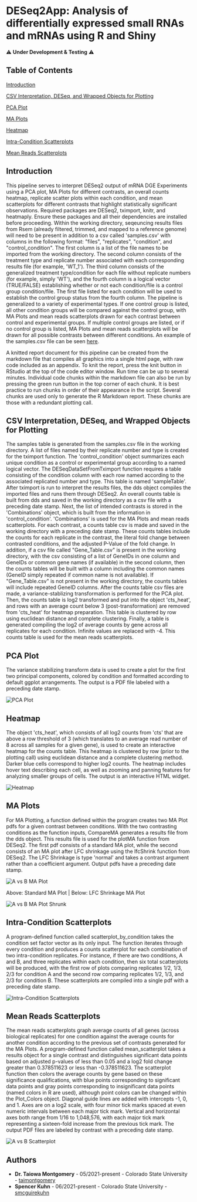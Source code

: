 # DESeq2App: Analysis of differentially expressed small RNAs and mRNAs using R and Shiny

:warning: **Under Development & Testing** :warning:

## Table of Contents

[Introduction](#Introduction)

[CSV Interpretation, DESeq, and Wrapped Objects for Plotting](#CSV-Interpretation,-DESeq,-and-Wrapped-Objects-for-Plotting)

[PCA Plot](#PCA-Plot)

[MA Plots](#MA-Plots)

[Heatmap](#Heatmap)

[Intra-Condition Scatterplots](#Intra--Condition-Scatterplots)

[Mean Reads Scatterplots](#Mean-Reads-Scatterplots)


## Introduction

This pipeline serves to interpret DESeq2 output of mRNA DGE Experiments using a PCA plot, MA Plots for different contrasts, an overall counts heatmap, replicate scatter plots within each condition, and mean scatterplots for different contrasts that highlight statistically significant observations. Required packages are DESeq2, tximport, knitr, and heatmaply. Ensure these packages and all their dependencies are installed before proceeding. Within the working directory, seqeuncing results files from Rsem (already filtered, trimmed, and mapped to a reference genome) will need to be present in addition to a csv called 'samples.csv' with columns in the following format: "files", "replicates", "condition", and "control_condition". The first column is a list of the file names to be imported from the working directory. The second column consists of the treatment type and replicate number associated with each corresponding results file (for example, 'WT_1'). The third column consists of the generalized treatment type/condition for each file without replicate numbers (for example, simply 'WT'), and the fourth column is a logical vector (TRUE/FALSE) establishing whether or not each condition/file is a control group condition/file. The first file listed for each condition will be used to establish the control group status from the fourth column. The pipeline is generalized to a variety of experimental types. If one control group is listed, all other condition groups will be compared against the control group, with MA Plots and mean reads scatterplots drawn for each contrast between control and experimental groups. If multiple control groups are listed, or if no control group is listed, MA Plots and mean reads scatterplots will be drawn for all possible contrasts between different conditions. An example of the samples.csv file can be seen [here](ExampleData/samples.csv). 

A knitted report document for this pipeline can be created from the markdown file that compiles all graphics into a single html page, with raw code included as an appendix. To knit the report, press the knit button in RStudio at the top of the code editor window. Run time can be up to several minutes. Individual code chunks within the markdown file can also be run by pressing the green run button in the top corner of each chunk. It is best practice to run chunks in order of their appearance in the script. Several chunks are used only to generate the R Markdown report. These chunks are those with a redundant plotting call.

## CSV Interpretation, DESeq, and Wrapped Objects for Plotting

The samples table is generated from the samples.csv file in the working directory. A list of files named by their replicate number and type is created for the tximport function. The 'control_condition' object summarizes each unique condition as a control or experimental group according to a named logical vector. The DESeqDataSetFromTximport function requires a table consisting of the condition column with each row named according to the associated replicated number and type. This table is named 'sampleTable'. After tximport is run to interpret the results files, the dds object compiles the imported files and runs them through DESeq2. An overall counts table is built from dds and saved in the working directory as a csv file with a preceding date stamp. Next, the list of intended contrasts is stored in the 'Combinations' object, which is built from the information in 'control_condition'. 'Combinations' is used for the MA Plots and mean reads scatterplots. For each contrast, a counts table csv is made and saved in the working directory with a preceding date stamp. These counts tables include the counts for each replicate in the contrast, the literal fold change between contrasted conditions, and the adjusted P-Value of the fold change. In addition, if a csv file called "Gene_Table.csv" is present in the working directory, with the csv consisting of a list of GeneIDs in one column and GeneIDs or common gene names (if available) in the second column, then the counts tables will be built with a column including the common names (GeneID simply repeated if common name is not available). If "Gene_Table.csv" is not present in the working directory, the counts tables will include repeated GeneID columns. After the counts table csv files are made, a variance-stablizing transformation is performed for the PCA plot. Then, the counts table is log2 transformed and put into the object 'cts_heat', and rows with an average count below 3 (post-transformation) are removed from 'cts_heat' for heatmap preparation. This table is clustered by row using euclidean distance and complete clustering. Finally, a table is generated compiling the log2 of average counts by gene across all replicates for each condition. Infinite values are replaced with -4. This counts table is used for the mean reads scatterplots. 

## PCA Plot

The variance stabilizing transform data is used to create a plot for the first two principal components, colored by condition and formatted according to default ggplot arrangements. The output is a PDF file labeled with a preceding date stamp.

![PCA Plot](ExamplePlots/Example_PCA_plot.jpeg)

## Heatmap

The object 'cts_heat', which consists of all log2 counts from 'cts' that are above a row threshold of 3 (which translates to an average read number of 8 across all samples for a given gene), is used to create an interactive heatmap for the counts table. This heatmap is clustered by row (prior to the plotting call) using euclidean distance and a complete clustering method. Darker blue cells correspond to higher log2 counts. The heatmap includes hover text describing each cell, as well as zooming and panning features for analyzing smaller groups of cells. The output is an interactive HTML widget.

![Heatmap](ExamplePlots/Example_Heatmap.png)

## MA Plots

For MA Plotting, a function defined within the program creates two MA Plot pdfs for a given contrast between conditions. With the two contrasting conditions as the function inputs, CompareMA generates a results file from the dds object. This results file is used for the plotMA function from DESeq2. The first pdf consists of a standard MA plot, while the second consists of an MA plot after LFC shrinkage using the lfcShrink function from DESeq2. The LFC Shrinkage is type 'normal' and takes a contrast argument rather than a coefficient argument. Output pdfs have a preceding date stamp.

![A vs B MA Plot](ExamplePlots/Example_disl-2_vs_N2_MA.jpeg)

Above: Standard MA Plot | Below: LFC Shrinkage MA Plot

![A vs B MA Plot Shrunk](ExamplePlots/Example_disl-2_vs_N2_MA_shrunk.jpeg)

## Intra-Condition Scatterplots

A program-defined function called scatterplot_by_condition takes the condition set factor vector as its only input. The function iterates through every condition and produces a counts scatterplot for each combination of two intra-condition replicates. For instance, if there are two conditions, A and B, and three replicates within each condition, then six total scatterplots will be produced, with the first row of plots comparing replicates 1/2, 1/3, 2/3 for condition A and the second row comparing replicates 1/2, 1/3, and 2/3 for condition B. These scatterplots are compiled into a single pdf with a preceding date stamp. 

![Intra-Condition Scatterplots](ExamplePlots/Example_scatter_plots.jpeg)

## Mean Reads Scatterplots

The mean reads scatterplots graph average counts of all genes (across biological replicates) for one condition against the average counts for another condition according to the previous set of contrasts generated for the MA Plots. A program-defined function called mean_scatterplot takes a results object for a single contrast and distinguishes significant data points based on adjusted p-values of less than 0.05 and a log2 fold change greater than 0.378511623 or less than -0.378511623. The scatterplot function then colors the average counts by gene based on these significance qualifications, with blue points corresponding to significant data points and gray points corresponding to insignificant data points (named colors in R are used), although point colors can be changed within the Plot_Colors object. Diagonal guide lines are added with intercepts -1, 0, and 1. Axes are on a log2 scale, with four minor tick marks spaced at even numeric intervals between each major tick mark. Vertical and horizontal axes both range from 1/16 to 1,048,576, with each major tick mark representing a sixteen-fold increase from the previous tick mark. The output PDF files are labeled by contrast with a preceding date stamp. 

![A vs B Scatterplot](ExamplePlots/Example_disl-2_vs_N2_means_plot.jpeg)

## Authors

* **Dr. Taiowa Montgomery** - 05/2021-present - Colorado State University - [taimontgomery](https://github.com/taimontgomery)
* **Spencer Kuhn** - 06/2021-present - Colorado State University - [smcguirekuhn](https://github.com/smcguirekuhn)
